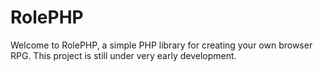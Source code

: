 # RolePHP

Welcome to RolePHP, a simple PHP library for creating your own browser RPG. This project is still under very early development.